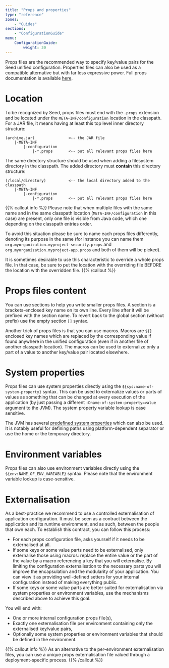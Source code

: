 ```yaml
---
title: "Props and properties"
type: "reference"
zones:
    - "Guides"
sections:
    - "ConfigurationGuide"
menu:
    ConfigurationGuide:
        weight: 30
---
```


Props files are the recommended way to specify key/value pairs for the Seed unified configuration. Properties files can
also be used as a compatible alternative but with far less expressive power. Full props documentation is available 
[here](/docs/seed/reference/core/configuration).

# Location

To be recognized by Seed, props files must end with the `.props` extension and be located under the `META-INF/configuration`
location in the classpath. For a JAR file, it means having at least this top level inner directory structure:

    (archive.jar)               <-- the JAR file
        |-META-INF
            |-configuration
                |-*.props       <-- put all relevant props files here
            
The same directory structure should be used when adding a filesystem directory in the classpath. The added directory
must **contain** this directory structure:

    (/local/directory)          <-- the local directory added to the classpath
        |-META-INF
            |-configuration
                |-*.props       <-- put all relevant props files here
 
{{% callout info %}}
Please note that when multiple files with the same name and in the same classpath location (`META-INF/configuration` in 
this case) are present, only one file is visible from Java code, which one depending on the classpath entries order. 

To avoid this situation please be sure to name each props files differently, denoting its purpose in the same (for instance
you can name them `org.myorganization.myproject-security.props` and `org.myorganization.myproject-app.props` and both of 
them will be picked). 

It is sometimes desirable to use this characteristic to override a whole props file. In that case, be sure to put the 
location with the overriding file BEFORE the location with the overridden file.
{{% /callout %}}
 
# Props files content
 
You can use sections to help you write smaller props files. A section is a brackets-enclosed key name on its own line. 
Every line after it will be prefixed with the section name. To revert back to the global section (without prefix) use 
the empty section `[]` syntax.

Another trick of props files is that you can use macros. Macros are `${}` enclosed key names which are replaced by the 
corresponding value if found anywhere in the unified configuration (even if in another file of another classpath 
location). The macros can be used to externalize only a part of a value to another key/value pair located elsewhere.

# System properties

Props files can use system properties directly using the `${sys:name-of-system-property}` syntax. This can be used to
externalize values or parts of values as something that can be changed at every execution of the application (by just
passing a different `-Dname-of-system-property=value` argument to the JVM). The system property variable lookup is case
sensitive.

The JVM has several [predefined system properties](http://docs.oracle.com/javase/tutorial/essential/environment/sysprop.html)
which can also be used. It is notably useful for defining paths using platform-dependent separator or use the home or the
temporary directory. 

# Environment variables

Props files can also use environment variables directly using the `${env:NAME_OF_ENV_VARIABLE}` syntax. Please note that 
the environment variable lookup is case-sensitive.

# Externalisation

As a best-practice we recommend to use a controlled externalisation of application configuration. It must be seen as a
contract between the application and its runtime environment, and as such, between the people that own each. To establish
this contract, you can follow this process:

* For each props configuration file, asks yourself if it needs to be externalised at all.
* If some keys or some value parts need to be externalised, only externalise those using macros: replace the entire value
or the part of the value by a macro referencing a key that you will externalise. By limiting the configuration externalisation
to the necessary parts you will improve the encapsulation and the modularity of your application. You can view it as providing
well-defined setters for your internal configuration instead of making everything public.
* If some keys or some value parts are better suited for externalisation via system properties or environment variables,
 use the mechanisms described above to achieve this goal.
 
You will end with:

* One or more internal configuration props file(s),
* Exactly one externalisation file per environment containing only the externalised key/value pairs,
* Optionally some system properties or environment variables that should be defined in the environment.

{{% callout info %}}
As an alternative to the per-environment externalisation files, you can use a unique props externalisation file valued 
through a deployment-specific process.
{{% /callout %}}
